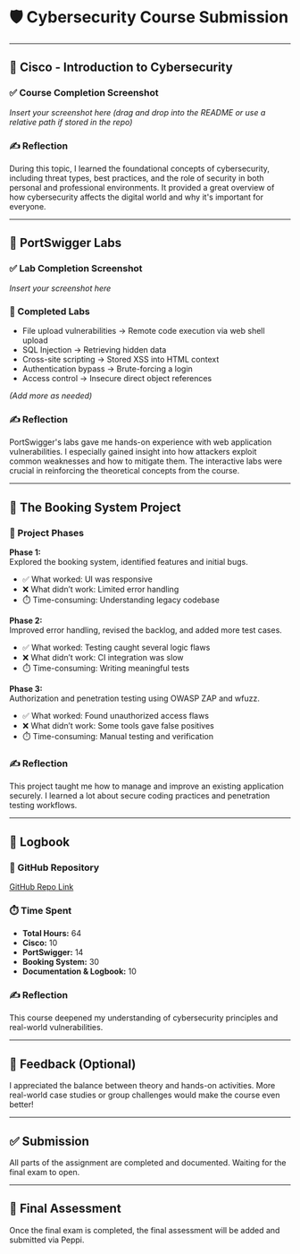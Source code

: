 # 🛡️ Cybersecurity Course Submission

---

## 📘 Cisco - Introduction to Cybersecurity

### ✅ Course Completion Screenshot  
*Insert your screenshot here (drag and drop into the README or use a relative path if stored in the repo)*

### ✍️ Reflection  
During this topic, I learned the foundational concepts of cybersecurity, including threat types, best practices, and the role of security in both personal and professional environments. It provided a great overview of how cybersecurity affects the digital world and why it's important for everyone.

---

## 🧪 PortSwigger Labs

### ✅ Lab Completion Screenshot  
*Insert your screenshot here*

### 🧾 Completed Labs

- File upload vulnerabilities → Remote code execution via web shell upload  
- SQL Injection → Retrieving hidden data  
- Cross-site scripting → Stored XSS into HTML context  
- Authentication bypass → Brute-forcing a login  
- Access control → Insecure direct object references  

*(Add more as needed)*

### ✍️ Reflection  
PortSwigger's labs gave me hands-on experience with web application vulnerabilities. I especially gained insight into how attackers exploit common weaknesses and how to mitigate them. The interactive labs were crucial in reinforcing the theoretical concepts from the course.

---

## 🧩 The Booking System Project

### 🧱 Project Phases

**Phase 1:**  
Explored the booking system, identified features and initial bugs.  
- ✅ What worked: UI was responsive  
- ❌ What didn’t work: Limited error handling  
- ⏱️ Time-consuming: Understanding legacy codebase  

**Phase 2:**  
Improved error handling, revised the backlog, and added more test cases.  
- ✅ What worked: Testing caught several logic flaws  
- ❌ What didn’t work: CI integration was slow  
- ⏱️ Time-consuming: Writing meaningful tests  

**Phase 3:**  
Authorization and penetration testing using OWASP ZAP and wfuzz.  
- ✅ What worked: Found unauthorized access flaws  
- ❌ What didn’t work: Some tools gave false positives  
- ⏱️ Time-consuming: Manual testing and verification  

### ✍️ Reflection  
This project taught me how to manage and improve an existing application securely. I learned a lot about secure coding practices and penetration testing workflows.

---

## 🧾 Logbook

### 🔗 GitHub Repository  
[GitHub Repo Link](https://github.com/yourusername/your-repo)

### ⏱️ Time Spent

- **Total Hours:** 64  
- **Cisco:** 10  
- **PortSwigger:** 14  
- **Booking System:** 30  
- **Documentation & Logbook:** 10  

### ✍️ Reflection  
This course deepened my understanding of cybersecurity principles and real-world vulnerabilities.

---

## 💬 Feedback (Optional)

I appreciated the balance between theory and hands-on activities. More real-world case studies or group challenges would make the course even better!

---

## ✅ Submission

All parts of the assignment are completed and documented. Waiting for the final exam to open.

---

## 🧾 Final Assessment

Once the final exam is completed, the final assessment will be added and submitted via Peppi.
